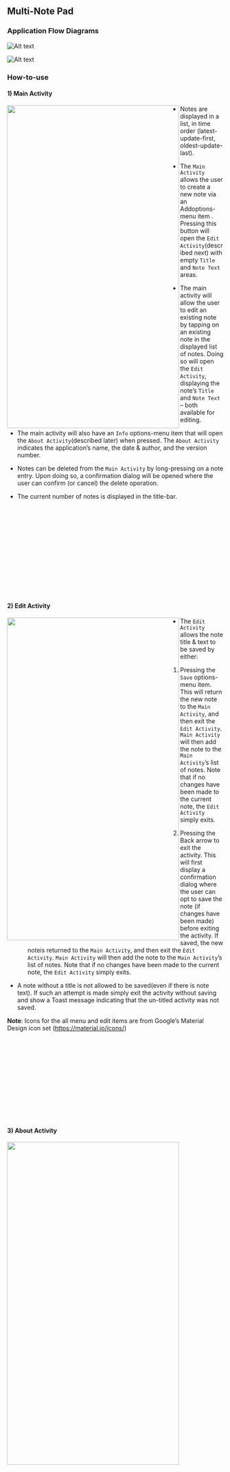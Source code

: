 ## Multi-Note Pad

### Application Flow Diagrams

![Alt text](pic/Application-Flow-Diagrams_1.png?raw=true "1")
 
![Alt text](pic/Application-Flow-Diagrams_2.png?raw=true "1")

### How-to-use

#### 1) Main Activity

<a href="url"><img src="pic/MainActivity.png" align="left" height="750" width="400" ></a>  

* Notes are displayed in a list, in time order (latest-update-first, oldest-update-last).

* The ```Main Activity``` allows the user to create a new note via an Addoptions-menu item . Pressing this button will open the ```Edit Activity```(described next) with empty ```Title``` and ```Note Text``` areas.

* The main activity will allow the user to edit an existing note by tapping on an existing note in the displayed list of notes. Doing so will open the ```Edit Activity```, displaying the note’s ```Title``` and ```Note Text``` – both available for editing.

* The main activity will also have an ```Info``` options-menu item that will open the ```About Activity```(described later) when pressed. The ```About Activity``` indicates the application’s name, the date & author, and the version number.

* Notes can be deleted from the ```Main Activity``` by long-pressing on a note entry. Upon doing so, a confirmation dialog will be opened where the user can confirm (or cancel) the delete operation.

* The current number of notes is displayed in the title-bar.

<br>
<br>
<br>
<br>
<br>
<br>
<br>
<br>
<br>
<br>
<br>
<br>

#### 2) Edit Activity

<a href="url"><img src="pic/EditActivity.png" align="left" height="750" width="400" ></a>  

* The ```Edit Activity``` allows the note title & text to be saved by either:

     1. Pressing the ```Save``` options-menu item. This will return the new note to the ```Main Activity```, and then exit the ```Edit Activity```. ```Main Activity``` will then add the note to the ```Main Activity```’s list of notes. Note that if no changes have been made to the current note, the ```Edit Activity``` simply exits.

     2. Pressing the Back arrow to exit the activity. This will first display a confirmation dialog where the user can opt to save the note (if changes have been made) before exiting the activity. If saved, the new noteis returned to the ```Main Activity```, and then exit the ```Edit Activity```. ```Main Activity``` will then add the note to the ```Main Activity```’s list of notes. Note that if no changes have been made to the current note, the ```Edit Activity``` simply exits.
     
* A note without a title is not allowed to be saved(even if there is note text). If such an attempt is made simply exit the activity without saving and show a Toast message indicating that the un-titled activity was not saved.

__Note__: Icons for the all menu and edit items are from Google’s Material Design icon set (https://material.io/icons/)

<br>
<br>
<br>
<br>
<br>
<br>
<br>
<br>
<br>
<br>
<br>

#### 3) About Activity

<a href="url"><img src="pic/AboutActivity.png" align="left" height="750" width="400" ></a> 
